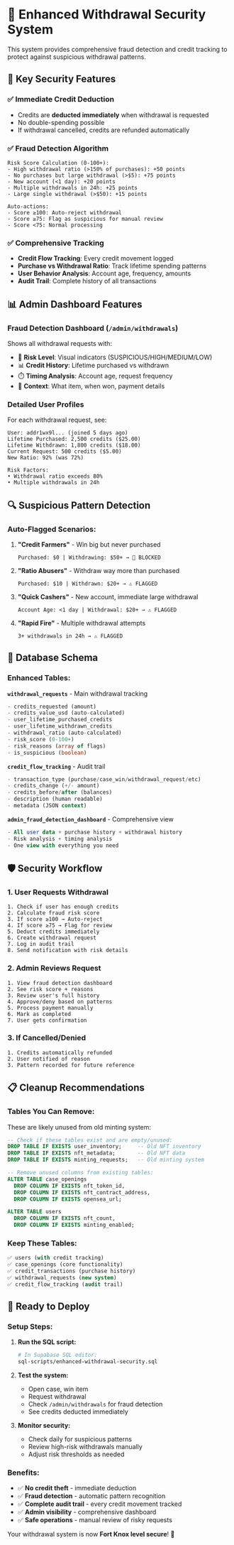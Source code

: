 # 🔐 Enhanced Withdrawal Security System

This system provides comprehensive fraud detection and credit tracking to protect against suspicious withdrawal patterns.

## 🚨 Key Security Features

### ✅ **Immediate Credit Deduction**
- Credits are **deducted immediately** when withdrawal is requested
- No double-spending possible
- If withdrawal cancelled, credits are refunded automatically

### ✅ **Fraud Detection Algorithm**
```
Risk Score Calculation (0-100+):
- High withdrawal ratio (>150% of purchases): +50 points
- No purchases but large withdrawal (>$5): +75 points  
- New account (<1 day): +20 points
- Multiple withdrawals in 24h: +25 points
- Large single withdrawal (>$50): +15 points

Auto-actions:
- Score ≥100: Auto-reject withdrawal
- Score ≥75: Flag as suspicious for manual review
- Score <75: Normal processing
```

### ✅ **Comprehensive Tracking**
- **Credit Flow Tracking**: Every credit movement logged
- **Purchase vs Withdrawal Ratio**: Track lifetime spending patterns  
- **User Behavior Analysis**: Account age, frequency, amounts
- **Audit Trail**: Complete history of all transactions

## 📊 Admin Dashboard Features

### **Fraud Detection Dashboard** (`/admin/withdrawals`)
Shows all withdrawal requests with:
- 🚨 **Risk Level**: Visual indicators (SUSPICIOUS/HIGH/MEDIUM/LOW)
- 📊 **Credit History**: Lifetime purchased vs withdrawn
- ⏱️ **Timing Analysis**: Account age, request frequency
- 🎯 **Context**: What item, when won, payment details

### **Detailed User Profiles**
For each withdrawal request, see:
```
User: addr1wx9l... (joined 5 days ago)
Lifetime Purchased: 2,500 credits ($25.00)
Lifetime Withdrawn: 1,800 credits ($18.00)  
Current Request: 500 credits ($5.00)
New Ratio: 92% (was 72%)

Risk Factors:
• Withdrawal ratio exceeds 80%
• Multiple withdrawals in 24h
```

## 🔍 Suspicious Pattern Detection

### **Auto-Flagged Scenarios:**

1. **"Credit Farmers"** - Win big but never purchased
   ```
   Purchased: $0 | Withdrawing: $50+ → 🚨 BLOCKED
   ```

2. **"Ratio Abusers"** - Withdraw way more than purchased  
   ```
   Purchased: $10 | Withdrawn: $20+ → ⚠️ FLAGGED
   ```

3. **"Quick Cashers"** - New account, immediate large withdrawal
   ```
   Account Age: <1 day | Withdrawal: $20+ → ⚠️ FLAGGED
   ```

4. **"Rapid Fire"** - Multiple withdrawal attempts
   ```
   3+ withdrawals in 24h → ⚠️ FLAGGED
   ```

## 💾 Database Schema

### **Enhanced Tables:**

**`withdrawal_requests`** - Main withdrawal tracking
```sql
- credits_requested (amount)
- credits_value_usd (auto-calculated)
- user_lifetime_purchased_credits
- user_lifetime_withdrawn_credits  
- withdrawal_ratio (auto-calculated)
- risk_score (0-100+)
- risk_reasons (array of flags)
- is_suspicious (boolean)
```

**`credit_flow_tracking`** - Audit trail
```sql
- transaction_type (purchase/case_win/withdrawal_request/etc)
- credits_change (+/- amount)
- credits_before/after (balances)
- description (human readable)
- metadata (JSON context)
```

**`admin_fraud_detection_dashboard`** - Comprehensive view
```sql
- All user data + purchase history + withdrawal history
- Risk analysis + timing analysis
- One view with everything you need
```

## 🛡️ Security Workflow

### **1. User Requests Withdrawal**
```
1. Check if user has enough credits
2. Calculate fraud risk score  
3. If score ≥100 → Auto-reject
4. If score ≥75 → Flag for review
5. Deduct credits immediately
6. Create withdrawal request
7. Log in audit trail
8. Send notification with risk details
```

### **2. Admin Reviews Request**
```
1. View fraud detection dashboard
2. See risk score + reasons
3. Review user's full history
4. Approve/deny based on patterns
5. Process payment manually
6. Mark as completed
7. User gets confirmation
```

### **3. If Cancelled/Denied**
```
1. Credits automatically refunded
2. User notified of reason  
3. Pattern recorded for future reference
```

## 📋 Cleanup Recommendations

### **Tables You Can Remove:**
These are likely unused from old minting system:

```sql
-- Check if these tables exist and are empty/unused:
DROP TABLE IF EXISTS user_inventory;     -- Old NFT inventory
DROP TABLE IF EXISTS nft_metadata;       -- Old NFT data
DROP TABLE IF EXISTS minting_requests;   -- Old minting system

-- Remove unused columns from existing tables:
ALTER TABLE case_openings 
  DROP COLUMN IF EXISTS nft_token_id,
  DROP COLUMN IF EXISTS nft_contract_address,
  DROP COLUMN IF EXISTS opensea_url;

ALTER TABLE users
  DROP COLUMN IF EXISTS nft_count,
  DROP COLUMN IF EXISTS minting_enabled;
```

### **Keep These Tables:**
```sql
✅ users (with credit tracking)
✅ case_openings (core functionality)  
✅ credit_transactions (purchase history)
✅ withdrawal_requests (new system)
✅ credit_flow_tracking (audit trail)
```

## 🚀 Ready to Deploy

### **Setup Steps:**
1. **Run the SQL script:**
   ```bash
   # In Supabase SQL editor:
   sql-scripts/enhanced-withdrawal-security.sql
   ```

2. **Test the system:**
   - Open case, win item
   - Request withdrawal
   - Check `/admin/withdrawals` for fraud detection
   - See credits deducted immediately

3. **Monitor security:**
   - Check daily for suspicious patterns
   - Review high-risk withdrawals manually
   - Adjust risk thresholds as needed

### **Benefits:**
- ✅ **No credit theft** - immediate deduction
- ✅ **Fraud detection** - automatic pattern recognition  
- ✅ **Complete audit trail** - every credit movement tracked
- ✅ **Admin visibility** - comprehensive dashboard
- ✅ **Safe operations** - manual review of risky requests

Your withdrawal system is now **Fort Knox level secure**! 🏰
